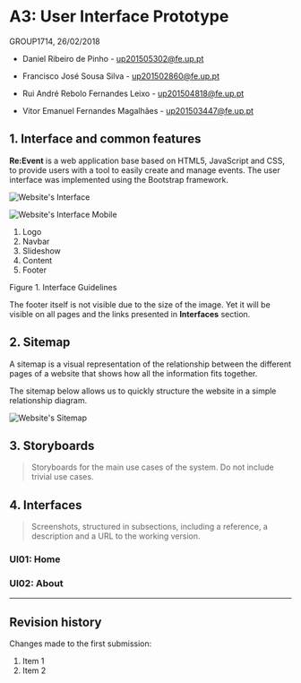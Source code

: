 # A3: User Interface Prototype

GROUP1714, 26/02/2018 

* Daniel Ribeiro de Pinho - up201505302@fe.up.pt 

* Francisco José Sousa Silva - up201502860@fe.up.pt 

* Rui André Rebolo Fernandes Leixo - up201504818@fe.up.pt 

* Vitor Emanuel Fernandes Magalhães - up201503447@fe.up.pt 

 
## 1. Interface and common features

**Re:Event** is a web application base based on HTML5, JavaScript and CSS, to provide users with a tool to easily create and manage events. The user interface was implemented using the Bootstrap framework.

![Website's Interface](https://raw.githubusercontent.com/LastLombax/lbaw1714/master/interface_guidelines.png?token=AYlAMRvPl1DnUG3O33JoRmSA10PWpFoTks5apEsbwA%3D%3D "Interface")

![Website's Interface Mobile](https://raw.githubusercontent.com/LastLombax/lbaw1714/master/interface_guidelines_mobile.png?token=AYlAMeBfX6crZElHyeWG4U9yVIXooO7jks5apExbwA%3D%3D "Mobile")

1. Logo
2. Navbar
3. Slideshow
4. Content
5. Footer

Figure 1. Interface Guidelines

The footer itself is not visible due to the size of the image. Yet it will be visible on all pages and the links presented in **Interfaces** section.
 
## 2. Sitemap

A sitemap is a visual representation of the relationship between the different pages of a website that shows how all the information fits together.

The sitemap below allows us to quickly structure the website in a simple relationship diagram.
 
![Website's Sitemap](https://raw.githubusercontent.com/LastLombax/lbaw1714/master/SiteMap%20(1).png?token=AYlAMWffcHxdtJc_cff_HUW8s7PHp8xZks5aoVjuwA%3D%3D "Sitemap")
 
## 3. Storyboards
 
> Storyboards for the main use cases of the system.
> Do not include trivial use cases.
 
## 4. Interfaces
 
> Screenshots, structured in subsections, including a reference, a description and a URL to the working version.
 
### UI01: Home
 
### UI02: About
 
 
***
 
## Revision history
 
Changes made to the first submission:
1. Item 1
1. Item 2
 

